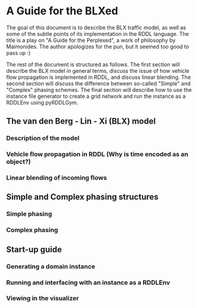 # A Guide for the BLXed

The goal of this document is to describe the BLX traffic model, as well as some of the subtle points of
its implementation in the RDDL language. The title is a play on "A Guide for the Perplexed",
a work of philosophy by Maimonides. The author apologizes for the pun, but it seemed too good to pass up :)

The rest of the document is structured as follows. The first section will describe the BLX model in general terms,
discuss the issue of how vehicle flow propagation is implemented in RDDL, and discuss linear blending. The
second section will discuss the difference between so-called "Simple" and "Complex" phasing schemes.
The final section will describe how to use the instance file generator to create a grid network and run
the instance as a RDDLEnv using pyRDDLGym.

## The van den Berg - Lin - Xi (BLX) model
### Description of the model
### Vehicle flow propagation in RDDL (Why is time encoded as an object?)
### Linear blending of incoming flows

## Simple and Complex phasing structures
### Simple phasing
### Complex phasing

## Start-up guide
### Generating a domain instance
### Running and interfacing with an instance as a RDDLEnv
### Viewing in the visualizer
